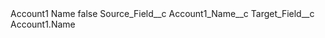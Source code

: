<?xml version="1.0" encoding="UTF-8"?>
<CustomMetadata xmlns="http://soap.sforce.com/2006/04/metadata" xmlns:xsi="http://www.w3.org/2001/XMLSchema-instance" xmlns:xsd="http://www.w3.org/2001/XMLSchema">
    <label>Account1 Name</label>
    <protected>false</protected>
    <values>
        <field>Source_Field__c</field>
        <value xsi:type="xsd:string">Account1_Name__c</value>
    </values>
    <values>
        <field>Target_Field__c</field>
        <value xsi:type="xsd:string">Account1.Name</value>
    </values>
</CustomMetadata>
